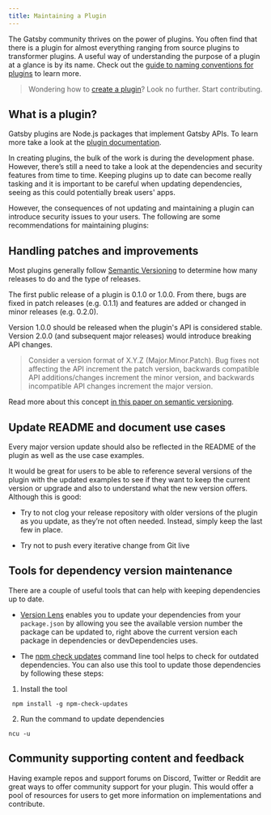 ```yaml
---
title: Maintaining a Plugin
---
```


The Gatsby community thrives on the power of plugins. You often find that there is a plugin for almost everything ranging from source plugins to transformer plugins. A useful way of understanding the purpose of a plugin at a glance is by its name. Check out the [guide to naming conventions for plugins](/docs/naming-a-plugin/) to learn more.

> Wondering how to [create a plugin](/docs/creating-plugins)? Look no further. Start contributing.

## What is a plugin?

Gatsby plugins are Node.js packages that implement Gatsby APIs. To learn more take a look at the [plugin documentation](/docs/plugins/).

In creating plugins, the bulk of the work is during the development phase. However, there’s still a need to take a look at the dependencies and security features from time to time. Keeping plugins up to date can become really tasking and it is important to be careful when updating dependencies, seeing as this could potentially break users' apps.

However, the consequences of not updating and maintaining a plugin can introduce security issues to your users. The following are some recommendations for maintaining plugins:

## Handling patches and improvements

Most plugins generally follow [Semantic Versioning](https://semver.org/) to determine how many releases to do and the type of releases.

The first public release of a plugin is 0.1.0 or 1.0.0. From there, bugs are fixed in patch releases (e.g. 0.1.1) and features are added or changed in minor releases (e.g. 0.2.0).

Version 1.0.0 should be released when the plugin's API is considered stable. Version 2.0.0 (and subsequent major releases) would introduce breaking API changes.

> Consider a version format of X.Y.Z (Major.Minor.Patch). Bug fixes not affecting the API increment the patch version, backwards compatible API additions/changes increment the minor version, and backwards incompatible API changes increment the major version.

Read more about this concept [in this paper on semantic versioning](https://semver.org/).

## Update README and document use cases

Every major version update should also be reflected in the README of the plugin as well as the use case examples.

It would be great for users to be able to reference several versions of the plugin with the updated examples to see if they want to keep the current version or upgrade and also to understand what the new version offers. Although this is good:

- Try to not clog your release repository with older versions of the plugin as you update, as they’re not often needed. Instead, simply keep the last few in place.

- Try not to push every iterative change from Git live

## Tools for dependency version maintenance

There are a couple of useful tools that can help with keeping dependencies up to date.

- [Version Lens](https://marketplace.visualstudio.com/items?itemName=pflannery.vscode-versionlens) enables you to update your dependencies from your `package.json` by allowing you see the available version number the package can be updated to, right above the current version each package in dependencies or devDependencies uses.

- The [npm check updates](https://www.npmjs.com/package/npm-check-updates) command line tool helps to check for outdated dependencies. You can also use this tool to update those dependencies by following these steps:

1. Install the tool

```shell
 npm install -g npm-check-updates
```

2. Run the command to update dependencies

```shell
ncu -u
```

## Community supporting content and feedback

Having example repos and support forums on Discord, Twitter or Reddit are great ways to offer community support for your plugin. This would offer a pool of resources for users to get more information on implementations and contribute.
